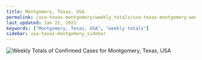 ```yaml
---
title: Montgomery, Texas, USA
permalink: /usa-texas-montgomery/weekly_totals/usa-texas-montgomery-weekly_totals.html
last_updated: Jan 22, 2021
keywords: ["Montgomery, Texas, USA", "weekly totals"]
sidebar: usa-texas-montgomery_sidebar
---
```


![Weekly Totals of Confirmed Cases for Montgomery, Texas, USA](/covid_tracker/images/graphs/usa-texas-montgomery-weekly_totals_graph.png)
